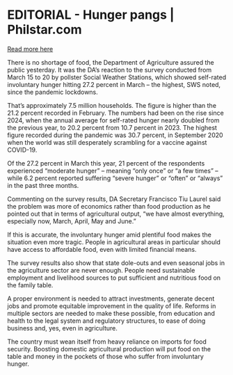 # EDITORIAL - Hunger pangs | Philstar.com

[Read more here](https://www.philstar.com/opinion/2025/04/01/2432528/editorial-hunger-pangs)

There is no shortage of food, the Department of Agriculture assured the public yesterday. It was the DA’s reaction to the survey conducted from March 15 to 20 by pollster Social Weather Stations, which showed self-rated involuntary hunger hitting 27.2 percent in March – the highest, SWS noted, since the pandemic lockdowns.

That’s approximately 7.5 million households. The figure is higher than the 21.2 percent recorded in February. The numbers had been on the rise since 2024, when the annual average for self-rated hunger nearly doubled from the previous year, to 20.2 percent from 10.7 percent in 2023. The highest figure recorded during the pandemic was 30.7 percent, in September 2020 when the world was still desperately scrambling for a vaccine against COVID-19.

Of the 27.2 percent in March this year, 21 percent of the respondents experienced “moderate hunger” – meaning “only once” or “a few times” – while 6.2 percent reported suffering “severe hunger” or “often” or “always” in the past three months.

Commenting on the survey results, DA Secretary Francisco Tiu Laurel said the problem was more of economics rather than food production as he pointed out that in terms of agricultural output, “we have almost everything, especially now, March, April, May and June.”

If this is accurate, the involuntary hunger amid plentiful food makes the situation even more tragic. People in agricultural areas in particular should have access to affordable food, even with limited financial means.

The survey results also show that state dole-outs and even seasonal jobs in the agriculture sector are never enough. People need sustainable employment and livelihood sources to put sufficient and nutritious food on the family table.

A proper environment is needed to attract investments, generate decent jobs and promote equitable improvement in the quality of life. Reforms in multiple sectors are needed to make these possible, from education and health to the legal system and regulatory structures, to ease of doing business and, yes, even in agriculture.

The country must wean itself from heavy reliance on imports for food security. Boosting domestic agricultural production will put food on the table and money in the pockets of those who suffer from involuntary hunger.
